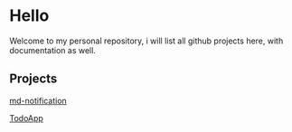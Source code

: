 ﻿# Hello
Welcome to my personal repository, i will list all github projects here, with documentation as well.

## Projects
[md-notification](https://github.com/Bodokh/md-notification)

[TodoApp](https://github.com/Bodokh/todoApp)